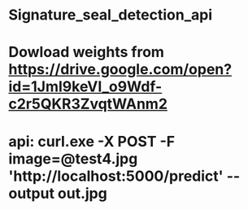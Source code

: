 # Signature_seal_detection_api




# Dowload weights from https://drive.google.com/open?id=1JmI9keVI_o9Wdf-c2r5QKR3ZvqtWAnm2

# api: curl.exe -X POST -F image=@test4.jpg 'http://localhost:5000/predict' --output out.jpg
